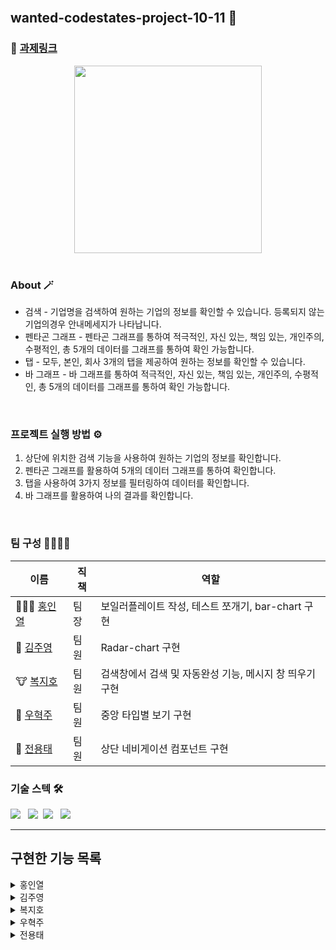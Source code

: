 <br />

## wanted-codestates-project-10-11 🌈

### 📎 [과제링크](https://flamboyant-borg-cf3d11.netlify.app/)

<div align="center">
<img width="300px" src="https://user-images.githubusercontent.com/87487161/156356350-9cd8432b-fd26-49fe-9877-5b2354c82a58.gif"/>
</div>
<br />

### About 🪄

- 검색 - 기업명을 검색하여 원하는 기업의 정보를 확인할 수 있습니다. 등록되지 않는 기업의경우 안내메세지가 나타납니다.
- 펜타곤 그래프 - 펜타곤 그래프를 통하여 적극적인, 자신 있는, 책임 있는, 개인주의, 수평적인, 총 5개의 데이터를 그래프를 통하여 확인 가능합니다.
- 탭 - 모두, 본인, 회사 3개의 탭을 제공하여 원하는 정보를 확인할 수 있습니다.
- 바 그래프 - 바 그래프를 통하여 적극적인, 자신 있는, 책임 있는, 개인주의, 수평적인, 총 5개의 데이터를 그래프를 통하여 확인 가능합니다.

<br />

### 프로젝트 실행 방법 ⚙️

1. 상단에 위치한 검색 기능을 사용하여 원하는 기업의 정보를 확인합니다.
2. 펜타곤 그래프를 활용하여 5개의 데이터 그래프를 통하여 확인합니다.
3. 탭을 사용하여 3가지 정보를 필터링하여 데이터를 확인합니다.
4. 바 그래프를 활용하여 나의 결과를 확인합니다.



<br />

### 팀 구성 👨‍👨‍👧‍👧

| 이름                                   | 직책 | 역할                                           |
| ------------------------------------ | ---- | ------------------------------------------------ |
|🏄🏻‍♂️ [홍인열](https://github.com/hinyc)   | 팀장 |보일러플레이트 작성, 테스트 쪼개기, bar-chart 구현    |
|🐸 [김주영](https://github.com/juo1221) | 팀원 |Radar-chart 구현                                    |
|🐮 [복지호](https://github.com/Jiho31)  | 팀원 |  검색창에서 검색 및 자동완성 기능, 메시지 창 띄우기 구현       |
|🍔 [우혁주](https://github.com/Space-Belt) | 팀원 |  중앙 타입별 보기 구현                               |
|🍕 [전용태](https://github.com/yong313)    | 팀원 |  상단 네비게이션 컴포넌트 구현                        |
### 기술 스텍 🛠

<img src="https://img.shields.io/badge/Vue-35485e?style=flat-round&logo=vue.js&logoColor=41b783"/></a> &nbsp;
<img src="https://img.shields.io/badge/HTML5-35485e?style=flat-round&logo=HTML5&logoColor=ea6129"/></a>&nbsp;
<img src="https://img.shields.io/badge/CSS-35485e?style=flat-round&logo=CSS3&logoColor=28a4d8"/></a> &nbsp;
<img src="https://img.shields.io/badge/Vue--Chart.js-35485e?style=flat-round&logo=Axios&logoColor=CA4245"/></a> &nbsp;

---
## 구현한 기능 목록
<details>
  <summary>홍인열</summary>
  <ul>
   <li> vue-chart.js를 이용한 bar-chart구현</li>
   <li> 선택한 기업에 따른 기업 데이터 결과 보여주는 기능 구현</li>
   <li> 탭 선택에 따라 데이터 필터링 기능</li>
  </ul>
</details>
<details>
  <summary>김주영</summary>
  <ul>
   <li> vue-chart.js를 이용한 Radar-chart구현</li>
   <li> 선택한 기업에 따른 기업 데이터 결과 보여주는 기능 구현</li>
   <li> 탭 선택에 따른 기업의 차트 변경 기능 구현</li>
  </ul>
</details>
<details>
  <summary>복지호</summary>
  <ul>
    <li> 데이터 목록에 없는 기업명을 검색할 경우, 화면 중앙에 메시지창을 띄웠다가 서서히 사라지는 기능 </li>
    <li> 검색창에 기업명 입력시 자동완성 </li>
    <li> 검색창에 입력된 값이 데이터 목록에 있는 기업명일 경우, `selectCompany` 상태 값 변경 </li>
  </ul>
</details>
<details>
  <summary>우혁주</summary>
    <ul>
      <li> 모두, 본인, 회사 별로 보는 버튼 구현 </li>
    </ul>
</details>
<details>
  <summary>전용태</summary>
  <ul>
    <li> 네비게이션 컴포넌트 구현 </li>
  </ul>
</details>


<br />
